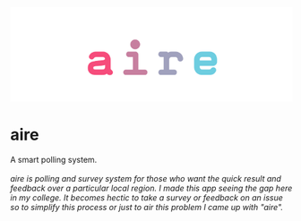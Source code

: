 ![aire](https://github.com/jvoltci/aire/blob/master/images/aire.png)
# aire
A smart polling system.
<br>
<br>
<i>aire is polling and survey system for those who want the quick result and feedback over a particular local region. I made this app seeing the gap here in my college. It becomes hectic to take a survey or feedback on an issue so to simplify this process or just to air this problem I came up with "aire".</i>
